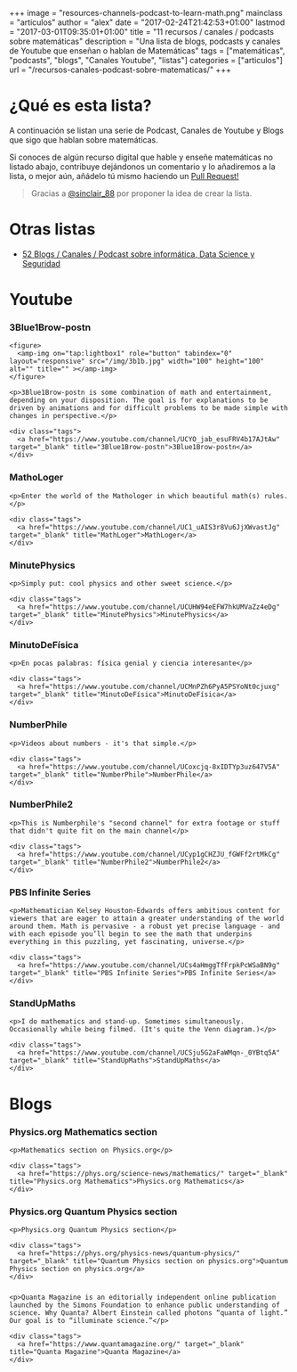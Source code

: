 +++
image = "resources-channels-podcast-to-learn-math.png"
mainclass = "articulos"
author = "alex"
date = "2017-02-24T21:42:53+01:00"
lastmod = "2017-03-01T09:35:01+01:00"
title = "11 recursos / canales / podcasts sobre matemáticas"
description = "Una lista de blogs, podcasts y canales de Youtube que enseñan o hablan de Matemáticas"
tags = ["matemáticas", "podcasts", "blogs", "Canales Youtube", "listas"]
categories = ["articulos"]
url = "/recursos-canales-podcast-sobre-matematicas/"
+++

# ¿Qué es esta lista?

A continuación se listan una serie de Podcast, Canales de Youtube y Blogs que sigo que hablan sobre matemáticas.

Si conoces de algún recurso digital que hable y enseñe matemáticas no listado abajo, contribuye dejándonos un comentario y lo añadiremos a la lista, o mejor aún, añádelo tú mismo haciendo un <a href="https://github.com/algui91/algui91-hugo/edit/master/content/post/resources-channels-podcast-to-learn-math.md" target="_blank" title="Pull Request!">Pull Request!</a>

> Gracias a <a href="https://twitter.com/sinclair_88" target="_blank" title="@sinclair_88">@sinclair_88</a> por proponer la idea de crear la lista.

# Otras listas

- [52 Blogs / Canales / Podcast sobre informática, Data Science y Seguridad](https://elbauldelprogramador.com/blogs-canales-podcast-aprender-informatica/ "52 Blogs / Canales / Podcast sobre informática, Data Science y Seguridad")

# Youtube

<div class="row-post flex-grid">

  <article class="box-item animate">
    <h3>3Blue1Brow-postn</h3>

    <figure>
      <amp-img on="tap:lightbox1" role="button" tabindex="0" layout="responsive" src="/img/3b1b.jpg" width="100" height="100" alt="" title="" ></amp-img>
    </figure>

    <p>3Blue1Brow-postn is some combination of math and entertainment, depending on your disposition. The goal is for explanations to be driven by animations and for difficult problems to be made simple with changes in perspective.</p>

    <div class="tags">
      <a href="https://www.youtube.com/channel/UCYO_jab_esuFRV4b17AJtAw" target="_blank" title="3Blue1Brow-postn">3Blue1Brow-postn</a>
    </div>
  </article>

  <article class="box-item animate">
    <h3>MathoLoger</h3>
    <figure>
      <amp-img on="tap:lightbox1" role="button" tabindex="0" layout="responsive" src="/img/mathologer.jpg" width="100" height="100"></amp-img>
    </figure>

    <p>Enter the world of the Mathologer in which beautiful math(s) rules.</p>

    <div class="tags">
      <a href="https://www.youtube.com/channel/UC1_uAIS3r8Vu6JjXWvastJg" target="_blank" title="MathLoger">MathLoger</a>
    </div>
  </article>

  <article class="box-item animate">
    <h3>MinutePhysics</h3>
    <figure>
      <amp-img on="tap:lightbox1" role="button" tabindex="0" layout="responsive" src="/img/minutephysics.jpg" width="100" height="100"></amp-img>
    </figure>

    <p>Simply put: cool physics and other sweet science.</p>

    <div class="tags">
      <a href="https://www.youtube.com/channel/UCUHW94eEFW7hkUMVaZz4eDg" target="_blank" title="MinutePhysics">MinutePhysics</a>
    </div>
  </article>

  <article class="box-item animate">
    <h3>MinutoDeFísica</h3>
    <figure>
      <amp-img on="tap:lightbox1" role="button" tabindex="0" layout="responsive" src="/img/MinutoDeFisica.jpg" width="100" height="100"></amp-img>
    </figure>

    <p>En pocas palabras: física genial y ciencia interesante</p>

    <div class="tags">
      <a href="https://www.youtube.com/channel/UCMnPZh6PyA5PSYoNt0cjuxg" target="_blank" title="MinutoDeFísica">MinutoDeFísica</a>
    </div>
  </article>

  <article class="box-item animate">
    <h3>NumberPhile</h3>
    <figure>
      <amp-img on="tap:lightbox1" role="button" tabindex="0" layout="responsive" src="/img/numberphile.jpg" width="100" height="100"></amp-img>
    </figure>

    <p>Videos about numbers - it's that simple.</p>

    <div class="tags">
      <a href="https://www.youtube.com/channel/UCoxcjq-8xIDTYp3uz647V5A" target="_blank" title="NumberPhile">NumberPhile</a>
    </div>
  </article>

  <article class="box-item animate">
    <h3>NumberPhile2</h3>
    <figure>
      <amp-img on="tap:lightbox1" role="button" tabindex="0" layout="responsive" src="/img/numberphile2.jpg" width="100" height="100"></amp-img>
    </figure>

    <p>This is Numberphile's "second channel" for extra footage or stuff that didn't quite fit on the main channel</p>

    <div class="tags">
      <a href="https://www.youtube.com/channel/UCyp1gCHZJU_fGWFf2rtMkCg" target="_blank" title="NumberPhile2">NumberPhile2</a>
    </div>
  </article>

  <article class="box-item animate">
    <h3>PBS Infinite Series</h3>
    <figure>
      <amp-img on="tap:lightbox1" role="button" tabindex="0" layout="responsive" src="/img/pbsinfiniteseries.jpg" width="100" height="100"></amp-img>
    </figure>

    <p>Mathematician Kelsey Houston-Edwards offers ambitious content for viewers that are eager to attain a greater understanding of the world around them. Math is pervasive - a robust yet precise language - and with each episode you’ll begin to see the math that underpins everything in this puzzling, yet fascinating, universe.</p>

    <div class="tags">
      <a href="https://www.youtube.com/channel/UCs4aHmggTfFrpkPcWSaBN9g" target="_blank" title="PBS Infinite Series">PBS Infinite Series</a>
    </div>
  </article>

  <article class="box-item animate">
    <h3>StandUpMaths</h3>
    <figure>
      <amp-img on="tap:lightbox1" role="button" tabindex="0" layout="responsive" src="/img/standupmaths.jpg" width="100" height="100"></amp-img>
    </figure>

    <p>I do mathematics and stand-up. Sometimes simultaneously. Occasionally while being filmed. (It's quite the Venn diagram.)</p>

    <div class="tags">
      <a href="https://www.youtube.com/channel/UCSju5G2aFaWMqn-_0YBtq5A" target="_blank" title="StandUpMaths">StandUpMaths</a>
    </div>
  </article>

</div>

<!--more--><!--ad-->

# Blogs

<div class="row-post flex-grid">

  <article class="box-item animate">
    <h3>Physics.org Mathematics section</h3>
    <figure>
      <amp-img on="tap:lightbox1" role="button" tabindex="0" layout="responsive" src="/img/physics_math.jpg" width="100" height="100"></amp-img>
    </figure>

    <p>Mathematics section on Physics.org</p>

    <div class="tags">
      <a href="https://phys.org/science-news/mathematics/" target="_blank" title="Physics.org Mathematics">Physics.org Mathematics</a>
    </div>
  </article>

  <article class="box-item animate">
    <h3>Physics.org Quantum Physics section</h3>
    <figure>
      <amp-img on="tap:lightbox1" role="button" tabindex="0" layout="responsive" src="/img/physics_math.jpg" width="100" height="100"></amp-img>
    </figure>

    <p>Physics.org Quantum Physics section</p>

    <div class="tags">
      <a href="https://phys.org/physics-news/quantum-physics/" target="_blank" title="Quantum Physics section on physics.org">Quantum Physics section on physics.org</a>
    </div>
  </article>

  <article class="box-item animate">
    <h3></h3>
    <figure>
      <amp-img on="tap:lightbox1" role="button" tabindex="0" layout="responsive" src="/img/Quanta.jpg" width="100" height="100"></amp-img>
    </figure>

    <p>Quanta Magazine is an editorially independent online publication launched by the Simons Foundation to enhance public understanding of science. Why Quanta? Albert Einstein called photons “quanta of light.” Our goal is to “illuminate science.”</p>

    <div class="tags">
      <a href="https://www.quantamagazine.org/" target="_blank" title="Quanta Magazine">Quanta Magazine</a>
    </div>
  </article>
</div>
